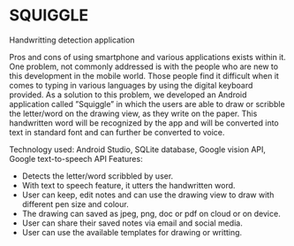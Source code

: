 # SQUIGGLE
Handwritting detection application

Pros and cons of using smartphone and various applications exists within it. One problem, not commonly addressed is with the people who are new to this development in the mobile world. Those people find it difficult when it comes to typing in various languages by using the digital keyboard provided. As a solution to this problem, we developed an Android application called ”Squiggle” in which the users are able to draw or scribble the letter/word on the drawing view, as they write on the paper. This handwritten word will be recognized by the app and will be converted into text in standard font and can further be converted to voice. 

Technology used: Android Studio, SQLite database, Google vision API, Google text-to-speech API
Features:
- Detects the letter/word scribbled by user.
- With text to speech feature, it utters the handwritten word. 
- User can keep, edit notes and can use the drawing view to draw with different pen size and colour.
- The drawing can saved as jpeg, png, doc or pdf on cloud or on device.
- User can share their saved notes via email and social media.
- User can use the available templates for drawing or writting. 
